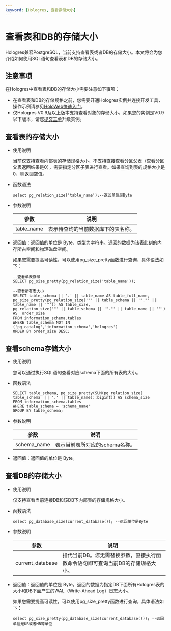 ```yaml
---
keyword: [Hologres, 查看存储大小]
---
```


# 查看表和DB的存储大小

Hologres兼容PostgreSQL，当前支持查看表或者DB的存储大小。本文将会为您介绍如何使用SQL语句查看表和DB的存储大小。

## 注意事项

在Hologres中查看表和DB的存储大小需要注意如下事项：

-   在查看表和DB的存储规格之前，您需要开通Hologres实例并连接开发工具，操作示例请参见[HoloWeb快速入门](/cn.zh-CN/快速入门/HoloWeb快速入门.md)。
-   仅Hologres V0.9及以上版本支持查看对象的存储大小，如果您的实例是V0.9以下版本，请您[提交工单](https://selfservice.console.aliyun.com/ticket/createIndex?spm=5176.2020520129.console-base-top.dwork-order-1.29d546aee0gsiH)升级实例。

## 查看表的存储大小

-   使用说明

    当前仅支持查看内部表的存储规格大小，不支持直接查看分区父表（查看分区父表返回结果是0），需要指定分区子表进行查看。如果查询到表的规格大小是0，则返回空值。

-   函数语法

    ```
    select pg_relation_size('table_name');--返回单位是Byte
    ```

-   参数说明

    |参数|说明|
    |--|--|
    |table\_name|表示待查询的当前数据库下的表名称。|

-   返回值：返回值的单位是 Byte，类型为字符串。返回的数据为该表此刻的内存所占空间和物理磁盘空间。

    如果您需要提高可读性，可以使用pg\_size\_pretty函数进行查询，具体语法如下：

    ```
    --查看单表存储
    SELECT pg_size_pretty(pg_relation_size('table_name'));
    
    --查看所有表大小
    SELECT table_schema || '.' || table_name AS table_full_name, 
    pg_size_pretty(pg_relation_size('"' || table_schema || '"."' || table_name || '"')) AS table_size,
    pg_relation_size('"' || table_schema || '"."' || table_name || '"') AS  order_size
    FROM information_schema.tables
    WHERE table_schema NOT IN ('pg_catalog','information_schema','hologres')
    ORDER BY order_size DESC;
    ```


## 查看schema存储大小

-   使用说明

    您可以通过执行SQL语句查看对应schema下面的所有表的大小。

-   函数语法

    ```
    SELECT table_schema, pg_size_pretty(SUM(pg_relation_size( table_schema  || '.' || table_name)::bigint)) AS schema_size
    FROM information_schema.tables 
    WHERE table_schema = 'schema_name'
    GROUP BY table_schema;
    ```

-   参数说明

    |参数|说明|
    |--|--|
    |schema\_name|表示当前表所对应的schema名称。|

-   返回值：返回值的单位是 Byte。

## 查看DB的存储大小

-   使用说明

    仅支持查看当前连接DB和该DB下内部表的存储规格大小。

-   函数语法

    ```
    select pg_database_size(current_database()); --返回单位是Byte
    ```

-   参数说明

    |参数|说明|
    |--|--|
    |current\_database|指代当前DB。您无需替换参数，直接执行函数命令语句即可查询当前DB的存储规格大小。|

-   返回值：返回值的单位是 Byte。返回的数据为指定DB下面所有Hologres表的大小和DB下面产生的WAL（Write-Ahead Log）日志大小。

    如果您需要提高可读性，可以使用pg\_size\_pretty函数进行查询，具体语法如下：

    ```
    select pg_size_pretty(pg_database_size(current_database())); --返回单位是KB或者MB等单位
    ```


